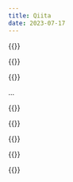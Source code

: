 ```yaml
---
title: Qiita
date: 2023-07-17
---
```


{{<qiita link="https://qiita.com/dai08srhg/items/1b69d9db1a7094718e00">}}

{{<qiita link="https://qiita.com/dai08srhg/items/1b69d9db1a7094718e00">}}

{{<qiita link="https://qiita.com/dai08srhg/items/6b97f15e8eff699f20db">}}

...
<!--more-->

{{<qiita link="https://qiita.com/dai08srhg/items/429104a6383a53655552">}}

{{<qiita link="https://qiita.com/dai08srhg/items/b57a0f8e112467e662be">}}

{{<qiita link="https://qiita.com/dai08srhg/items/dd4db729f965b2c6963d">}}

{{<qiita link="https://qiita.com/dai08srhg/items/61f23cf0ad19abc314b8">}}

{{<qiita link="https://qiita.com/dai08srhg/items/eb08fc98e7149748a9d5">}}
